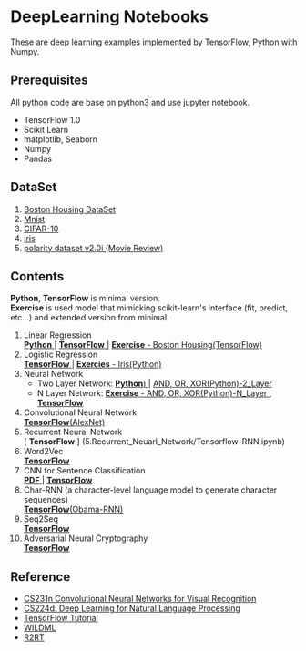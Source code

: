 # DeepLearning Notebooks

These are deep learning examples implemented by TensorFlow, Python with Numpy. 


## Prerequisites

All python code are base on python3 and use jupyter notebook. 

- TensorFlow 1.0
- Scikit Learn
- matplotlib, Seaborn
- Numpy
- Pandas

## DataSet

1. [Boston Housing DataSet](https://archive.ics.uci.edu/ml/datasets/Housing)
2. [Mnist](http://yann.lecun.com/exdb/mnist/)
3. [CIFAR-10](https://www.cs.toronto.edu/~kriz/cifar.html)
4. [iris](http://archive.ics.uci.edu/ml/datasets/Iris)
5. [polarity dataset v2.0i (Movie Review)](http://www.cs.cornell.edu/people/pabo/movie-review-data/)

## Contents

**Python**, **TensorFlow** is minimal version.  
**Exercise** is used model that mimicking scikit-learn's interface (fit, predict, etc...) and extended version from minimal.

1. Linear Regression  
    [ **Python** ](1.Linear_Regression/Python.ipynb)
    |
    [ **TensorFlow** ](1.Linear_Regression/TensorFlow.ipynb) 
    |
    [ **Exercise** - Boston Housing(TensorFlow) ](1.Linear_Regression/Exercise-Boston_Housing_Problem(TensorFlow).ipynb)
2. Logistic Regression  
    [ **TensorFlow** ](2.Logistic_Regression/TensorFlow.ipynb) 
    |
    [ **Exercies** - Iris(Python) ](2.Logistic_Regression/Iris(Python).ipynb) 
3. Neural Network  
    - Two Layer Network:
    [ **Python**) ](3.Neural_Network/Mnist(Python).ipynb) 
    |
    [ AND, OR, XOR(Python)-2_Layer ](3.Neural_Network/AND,OR,XOR(Python)-2_Layer.ipynb) 
    - N Layer Network:
    [ **Exercise** - AND, OR, XOR(Python)-N_Layer ](3.Neural_Network/AND,OR,XOR(Python)-N_Layer.ipynb), 
    [ **TensorFlow** ](3.Neural_Network/TensorFlow.ipynb)   
4. Convolutional Neural Network  
    [ **TensorFlow**(AlexNet) ](4.Convolution_Network/TensorFlow.ipynb) 
5. Recurrent Neural Network  
    [ **TensorFlow** ] (5.Recurrent_Neuarl_Network/Tensorflow-RNN.ipynb)
6. Word2Vec  
    [ **TensorFlow** ](6.Word2Vec/TensorFlow-Word2Vec_Basic.ipynb)
7. CNN for Sentence Classification  
    [ **PDF** ](http://aclweb.org/anthology/D/D14/D14-1181.pdf) 
    |
    [ **TensorFlow** ](7.TextCNN/TensorFlow-TextCNN.ipynb)
8. Char-RNN (a character-level language model to generate character sequences)  
    [ **TensorFlow**(Obama-RNN) ](8.CharRNN/TensorFlow-Char-RNN.ipynb)
9. Seq2Seq  
	 [ **TensorFlow** ](9.Seq2Seq/TensorFlow.ipynb)
10. Adversarial Neural Cryptography  
	 [ **TensorFlow** ](10.Adversarial_Neural_Cryptography/TensorFlow.ipynb)

## Reference

- [CS231n Convolutional Neural Networks for Visual Recognition](http://cs231n.github.io/)
- [CS224d: Deep Learning for Natural Language Processing](http://cs224d.stanford.edu/)
- [TensorFlow Tutorial](https://www.tensorflow.org/tutorials/)
- [WILDML](http://www.wildml.com/)
- [R2RT](http://r2rt.com/)
